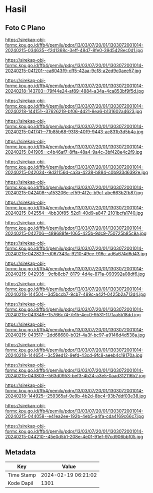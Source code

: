 # Hasil

## Foto C Plano

https://sirekap-obj-formc.kpu.go.id/ffb4/pemilu/pdpr/13/03/07/20/01/1303072001014-20240215-034635--f2d1368c-3eff-48d7-8fe0-39d5428ec0d1.jpg

https://sirekap-obj-formc.kpu.go.id/ffb4/pemilu/pdpr/13/03/07/20/01/1303072001014-20240215-041201--ca6043f9-cff5-42aa-9cf8-a2ed9c0aee57.jpg

https://sirekap-obj-formc.kpu.go.id/ffb4/pemilu/pdpr/13/03/07/20/01/1303072001014-20240218-143703--79f44e24-af89-4884-a34a-4ca853bf9f5d.jpg

https://sirekap-obj-formc.kpu.go.id/ffb4/pemilu/pdpr/13/03/07/20/01/1303072001014-20240218-144151--37626219-bf06-4d21-8ea6-b131602a4623.jpg

https://sirekap-obj-formc.kpu.go.id/ffb4/pemilu/pdpr/13/03/07/20/01/1303072001014-20240215-041741--71b85b68-93f8-40f9-9443-ac831b3d5b4a.jpg

https://sirekap-obj-formc.kpu.go.id/ffb4/pemilu/pdpr/13/03/07/20/01/1303072001014-20240215-041905--c4b46af7-8ffa-48a4-9a4c-3bf428e4c2f9.jpg

https://sirekap-obj-formc.kpu.go.id/ffb4/pemilu/pdpr/13/03/07/20/01/1303072001014-20240215-042034--9d31156d-ca3a-4238-b884-c0b933d6392e.jpg

https://sirekap-obj-formc.kpu.go.id/ffb4/pemilu/pdpr/13/03/07/20/01/1303072001014-20240215-042408--a153206e-ef59-4f2c-b9cf-abe663b2fb87.jpg

https://sirekap-obj-formc.kpu.go.id/ffb4/pemilu/pdpr/13/03/07/20/01/1303072001014-20240215-042554--4bb30f85-52d1-40d9-a847-2101bcfa1740.jpg

https://sirekap-obj-formc.kpu.go.id/ffb4/pemilu/pdpr/13/03/07/20/01/1303072001014-20240215-042706--489688fe-1065-425b-9dc9-750725b85c9a.jpg

https://sirekap-obj-formc.kpu.go.id/ffb4/pemilu/pdpr/13/03/07/20/01/1303072001014-20240215-042823--d067343a-9210-49ee-916c-ad6a674d6d43.jpg

https://sirekap-obj-formc.kpu.go.id/ffb4/pemilu/pdpr/13/03/07/20/01/1303072001014-20240215-042935--9cfb8cb7-8179-4d4e-871a-093992a08df6.jpg

https://sirekap-obj-formc.kpu.go.id/ffb4/pemilu/pdpr/13/03/07/20/01/1303072001014-20240218-144504--3d5bccb7-9cb7-489c-a42f-0425b2a713d4.jpg

https://sirekap-obj-formc.kpu.go.id/ffb4/pemilu/pdpr/13/03/07/20/01/1303072001014-20240215-043349--15766c74-7e15-4ec0-9531-1f7faa5b18dd.jpg

https://sirekap-obj-formc.kpu.go.id/ffb4/pemilu/pdpr/13/03/07/20/01/1303072001014-20240215-043517--2dd66680-b02f-4a3f-bc97-a9146d4d538a.jpg

https://sirekap-obj-formc.kpu.go.id/ffb4/pemilu/pdpr/13/03/07/20/01/1303072001014-20240218-144654--3c59ed12-9efd-43cd-9fc8-aeeb4c19170a.jpg

https://sirekap-obj-formc.kpu.go.id/ffb4/pemilu/pdpr/13/03/07/20/01/1303072001014-20240215-043803--563d0953-bef3-4b24-a3e5-0aad312116b2.jpg

https://sirekap-obj-formc.kpu.go.id/ffb4/pemilu/pdpr/13/03/07/20/01/1303072001014-20240218-144925--259365af-9e9b-4b2d-8bc4-93b7ddf03e38.jpg

https://sirekap-obj-formc.kpu.go.id/ffb4/pemilu/pdpr/13/03/07/20/01/1303072001014-20240215-044058--e41ea2ee-192b-4eb5-a4fa-cda4169c66c7.jpg

https://sirekap-obj-formc.kpu.go.id/ffb4/pemilu/pdpr/13/03/07/20/01/1303072001014-20240215-044210--45e0d5b1-208e-4e01-91ef-97cd906bbf05.jpg


## Metadata

| Key        | Value               |
| ---------- | ------------------- |
| Time Stamp | 2024-02-19 06:21:02 |
| Kode Dapil | 1301                |



